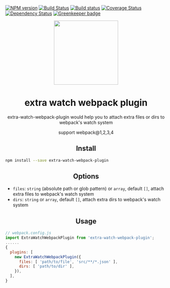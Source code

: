 
[![NPM version](https://img.shields.io/npm/v/extra-watch-webpack-plugin.svg?style=flat)](https://npmjs.org/package/extra-watch-webpack-plugin) [![Build Status](https://travis-ci.org/pigcan/extra-watch-webpack-plugin.svg?branch=master)](https://travis-ci.org/pigcan/extra-watch-webpack-plugin) [![Build status](https://ci.appveyor.com/api/projects/status/2wjjvxjdxb2p18iq/branch/master?svg=true)](https://ci.appveyor.com/project/pigcan/extra-watch-webpack-plugin/branch/master) [![Coverage Status](https://coveralls.io/repos/github/pigcan/extra-watch-webpack-plugin/badge.svg?branch=master)](https://coveralls.io/github/pigcan/extra-watch-webpack-plugin?branch=master) [![Dependency Status](https://david-dm.org/pigcan/extra-watch-webpack-plugin.svg)](https://david-dm.org/pigcan/extra-watch-webpack-plugin) [![Greenkeeper badge](https://badges.greenkeeper.io/pigcan/extra-watch-webpack-plugin.svg)](https://greenkeeper.io/)


<div align="center">
  <a href="https://github.com/webpack/webpack">
    <img width="200" height="200" src="https://webpack.js.org/assets/icon-square-big.svg">
  </a>
  <h1>extra watch webpack plugin</h1>
  <p>extra-watch-webpack-plugin would help you to attach extra files or dirs to webpack's watch system</p>
  <p>support webpack@1,2,3,4</p>
</div>

<h2 align="center">Install</h2>

```sh
npm install --save extra-watch-webpack-plugin
```

<h2 align="center">Options</h2>

- `files`: `string` (absolute path or glob pattern) or `array`, default `[]`, attach extra files to webpack's watch system
- `dirs`: `string` or `array`, default `[]`, attach extra dirs to webpack's watch system

<h2 align="center">Usage</h2>

```js
// webpack.config.js
import ExtraWatchWebpackPlugin from 'extra-watch-webpack-plugin';
......
{
  plugins: [
    new ExtraWatchWebpackPlugin({
      files: [ 'path/to/file', 'src/**/*.json' ],
      dirs: [ 'path/to/dir' ],
    }),
  ],
}
```
